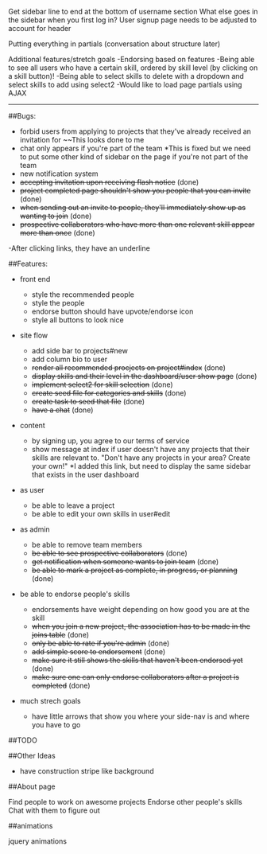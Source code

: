 Get sidebar line to end at the bottom of username section
What else goes in the sidebar when you first log in?
User signup page needs to be adjusted to account for header


Putting everything in partials (conversation about structure later)

Additional features/stretch goals
-Endorsing based on features
-Being able to see all users who have a certain skill, ordered by skill level (by clicking on a skill button)!
-Being able to select skills to delete with a dropdown and select skills to add using select2
-Would like to load page partials using AJAX

-------------------
##Bugs:

- forbid users from applying to projects that they've already received an invitation for
~~This looks done to me
- chat only appears if you're part of the team
*This is fixed but we need to put some other kind of sidebar on the page if you're not part of the team
- new notification system
- ~~accepting invitation upon receiving flash notice~~ (done)
- ~~project completed page shouldn't show you people that you can invite~~ (done)
- ~~when sending out an invite to people, they'll immediately show up as wanting to join~~ (done)
- ~~prospective collaborators who have more than one relevant skill appear more than once~~ (done)

-After clicking links, they have an underline

##Features:

- front end
  - style the recommended people
  - style the people
  - endorse button should have upvote/endorse icon
  - style all buttons to look nice

- site flow
  - add side bar to projects#new
  - add column bio to user
  - ~~render all recommended procjects on project#index~~ (done)
  - ~~display skills and their level in the dashboard/user show page~~ (done)
  - ~~implement select2 for skill selection~~ (done)
  - ~~create seed file for categories and skills~~ (done)
  - ~~create task to seed that file~~ (done)
  - ~~have a chat~~ (done)

- content
  - by signing up, you agree to our terms of service
  - show message at index if user doesn't have any projects that their skills are relevant to. "Don't have any projects in your area? Create your own!"
  *I added this link, but need to display the same sidebar that exists in the user dashboard

- as user
  - be able to leave a project
  - be able to edit your own skills in user#edit

- as admin
  - be able to remove team members
  - ~~be able to see prospective collaborators~~ (done)
  - ~~get notification when someone wants to join team~~ (done)
  - ~~be able to mark a project as complete, in progress, or planning~~ (done)

- be able to endorse people's skills
  - endorsements have weight depending on how good you are at the skill
  - ~~when you join a new project, the association has to be made in the joins table~~ (done)
  - ~~only be able to rate if you're admin~~ (done)
  - ~~add simple score to endorsement~~ (done)
  - ~~make sure it still shows the skills that haven't been endorsed yet~~ (done) 
  - ~~make sure one can only endorse collaborators after a project is completed~~ (done)

- much strech goals
  - have little arrows that show you where your side-nav is and where you have to go



##TODO


##Other Ideas

- have construction stripe like background 

##About page

Find people to work on awesome projects
Endorse other people's skills 
Chat with them to figure out 


##animations

jquery animations

